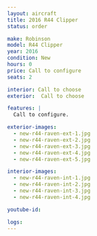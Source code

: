 ```yaml
---
layout: aircraft
title: 2016 R44 Clipper
status: order

make: Robinson
model: R44 Clipper
year: 2016
condition: New
hours: 0
price: Call to configure
seats: 2

interior: Call to choose
exterior:  Call to choose

features: |
  Call to configure.

exterior-images:
  - new-r44-raven-ext-1.jpg
  - new-r44-raven-ext-2.jpg
  - new-r44-raven-ext-3.jpg
  - new-r44-raven-ext-4.jpg
  - new-r44-raven-ext-5.jpg

interior-images:
  - new-r44-raven-int-1.jpg
  - new-r44-raven-int-2.jpg
  - new-r44-raven-int-3.jpg
  - new-r44-raven-int-4.jpg

youtube-id:

logs:
---
```

